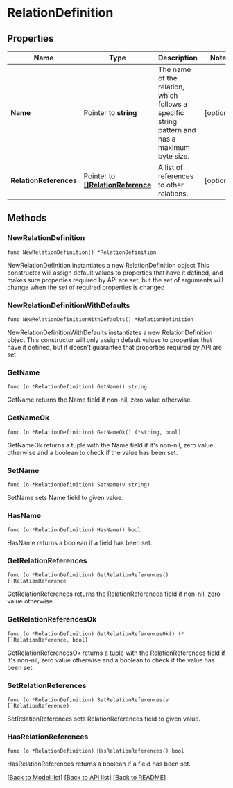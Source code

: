 # RelationDefinition

## Properties

Name | Type | Description | Notes
------------ | ------------- | ------------- | -------------
**Name** | Pointer to **string** | The name of the relation, which follows a specific string pattern and has a maximum byte size. | [optional] 
**RelationReferences** | Pointer to [**[]RelationReference**](RelationReference.md) | A list of references to other relations. | [optional] 

## Methods

### NewRelationDefinition

`func NewRelationDefinition() *RelationDefinition`

NewRelationDefinition instantiates a new RelationDefinition object
This constructor will assign default values to properties that have it defined,
and makes sure properties required by API are set, but the set of arguments
will change when the set of required properties is changed

### NewRelationDefinitionWithDefaults

`func NewRelationDefinitionWithDefaults() *RelationDefinition`

NewRelationDefinitionWithDefaults instantiates a new RelationDefinition object
This constructor will only assign default values to properties that have it defined,
but it doesn't guarantee that properties required by API are set

### GetName

`func (o *RelationDefinition) GetName() string`

GetName returns the Name field if non-nil, zero value otherwise.

### GetNameOk

`func (o *RelationDefinition) GetNameOk() (*string, bool)`

GetNameOk returns a tuple with the Name field if it's non-nil, zero value otherwise
and a boolean to check if the value has been set.

### SetName

`func (o *RelationDefinition) SetName(v string)`

SetName sets Name field to given value.

### HasName

`func (o *RelationDefinition) HasName() bool`

HasName returns a boolean if a field has been set.

### GetRelationReferences

`func (o *RelationDefinition) GetRelationReferences() []RelationReference`

GetRelationReferences returns the RelationReferences field if non-nil, zero value otherwise.

### GetRelationReferencesOk

`func (o *RelationDefinition) GetRelationReferencesOk() (*[]RelationReference, bool)`

GetRelationReferencesOk returns a tuple with the RelationReferences field if it's non-nil, zero value otherwise
and a boolean to check if the value has been set.

### SetRelationReferences

`func (o *RelationDefinition) SetRelationReferences(v []RelationReference)`

SetRelationReferences sets RelationReferences field to given value.

### HasRelationReferences

`func (o *RelationDefinition) HasRelationReferences() bool`

HasRelationReferences returns a boolean if a field has been set.


[[Back to Model list]](../README.md#documentation-for-models) [[Back to API list]](../README.md#documentation-for-api-endpoints) [[Back to README]](../README.md)


